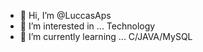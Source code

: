 - 👋 Hi, I’m @LuccasAps
- 👀 I’m interested in ... Technology
- 🌱 I’m currently learning ... C/JAVA/MySQL
